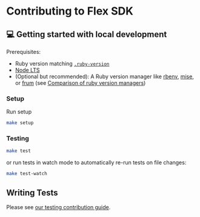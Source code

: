 # Contributing to Flex SDK

## 💻 Getting started with local development

Prerequisites:

- Ruby version matching [`.ruby-version`](/.ruby-version)
- [Node LTS](https://nodejs.org/en)
- (Optional but recommended): A Ruby version manager like [rbenv](https://github.com/rbenv/rbenv), [mise](https://mise.jdx.dev/getting-started.html), or [frum](https://github.com/TaKO8Ki/frum) (see [Comparison of ruby version managers](https://github.com/rbenv/rbenv/wiki/Comparison-of-version-managers))

### Setup

Run setup

```bash
make setup
```

### Testing

```bash
make test
```

or run tests in watch mode to automatically re-run tests on file changes:

```bash
make test-watch
```

## Writing Tests

Please see [our testing contribution guide](./CONTRIBUTING-testing.md).

